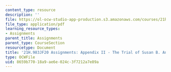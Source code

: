 ```yaml
---
content_type: resource
description: ''
file: https://ol-ocw-studio-app-production.s3.amazonaws.com/courses/21h-983j-gender-historical-perspectives-fall-2020/8659b77018a9ae6e024c3f7212a7e89a_MIT21H_983JF20_AppendixII.pdf
file_type: application/pdf
learning_resource_types:
- Assignments
parent_title: Assignments
parent_type: CourseSection
resourcetype: Document
title: '21H.983JF20 Assignments: Appendix II - The Trial of Susan B. Anthony'
type: OCWFile
uid: 8659b770-18a9-ae6e-024c-3f7212a7e89a
---
```

